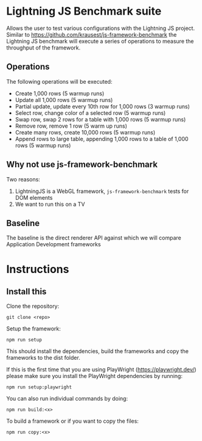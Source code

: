 # Lightning JS Benchmark suite

Allows the user to test various configurations with the Lightning JS project.
Similar to https://github.com/krausest/js-framework-benchmark the Lightning JS benchmark will execute a series of operations to measure the throughput of the framework.

## Operations

The following operations will be executed:
- Create 1,000 rows (5 warmup runs)
- Update all 1,000 rows (5 warmup runs)
- Partial update, update every 10th row for 1,000 rows (3 warmup runs)
- Select row, change color of a selected row (5 warmup runs)
- Swap row, swap 2 rows for a table with 1,000 rows (5 warmup runs)
- Remove row, remove 1 row (5 warm up runs)
- Create many rows, create 10,000 rows (5 warmup runs)
- Append rows to large table, appending 1,000 rows to a table of 1,000 rows (5 warmup runs)

## Why not use js-framework-benchmark

Two reasons:
1) LightningJS is a WebGL framework, `js-framework-benchmark` tests for DOM elements
2) We want to run this on a TV

## Baseline

The baseline is the direct renderer API against which we will compare Application Development frameworks

# Instructions

## Install this

Clone the repository:

`git clone <repo>`

Setup the framework:

`npm run setup`

This should install the dependencies, build the frameworks and copy the frameworks to the dist folder.

If this is the first time that you are using PlayWright (https://playwright.dev/) please make sure you install the PlayWright dependencies by running:

`npm run setup:playwright`


You can also run individual commands by doing:

`npm run build:<x>`

To build a framework or if you want to copy the files:

`npm run copy:<x>`

